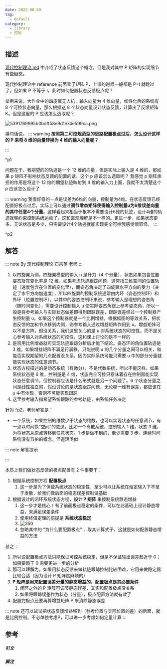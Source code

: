 ```yaml
---
date: 2022-08-09
tag:
  - default
category:
  - library
  - 控制
---
```




## 描述
[现代控制理论.md](/) 中介绍了状态反馈这个概念，但是我对其中 P 矩阵的实现细节有些疑惑。

现代控制理论中 reference 前面乘了矩阵 P，上课的时候一般都是 P=I 就跳过了。但如果 P 不等于 I，此时如何配置状态反馈极点呢？

举例来说，大作业中的四旋翼无人机，输入向量为 4 维向量，线性化后的系统有 8 个可控状态向量，那么根据这 8 个状态向量设计状态反馈，计算出了反馈矩阵 K。但是这里的 P 应该怎么选取呢？

![5391769995b0bdff58e9d1e74e599ca.png](control\assets\5391769995b0bdff58e9d1e74e599ca.png)

换句话说，
::: warning 
**按照第二可控规范型的思路配置极点过后，怎么设计这样的 P 来将 8 维的向量转换为 4 维的输入向量呢？**

:::

^p1

问题在于，我期望的的轨迹是一个 12 维的向量，但是实际上输入是 4 维的，那如果 p 矩阵不影响状态反馈的配置的话，这个 p 应该怎么选取呢？
我感觉 p 矩阵承担的作用是将这个 12 维的期望轨迹映射到 4 维的输入力上面，我就不太清楚这个 p 应该怎么设计了

::: warning 
我很好奇的一点是误差为6维的向量，控制量为4维。在状态反馈已经配置好极点过后，实际上可以通过**调节增益矩阵使得输入控制量u为6维误差向量的其中任意4个分量**。这样看起来相当于根本不需要设计6维的轨迹，设计4维的轨迹就够约束控制系统运动了，这和直观理解是不一样的。更进一步，如果状态更多，无论状态是多少，只需要设计4个轨迹就能实现完全可控我感觉很奇怪。
:::

^p2

## 解答

::: note 
By 现代控制理论 石宗英 老师
:::



1. 以四旋翼为例，四旋翼模型的输入 u 是升力（4 个分量），状态如果包含位置姿态及其变化率是 12 维。如果考虑轨迹跟踪问题，通常指三维空间的位置轨迹（速度包含在位置的变化里），而姿态角决定了四旋翼水平方向的受力（决定了水平方向加速度），所以四旋翼的控制系统通常由内环（姿态控制环）和外环（位置控制环）。以其中的姿态控制环来说，参考输入是理想的姿态角（随时间变化），需要设计控制输入 u 使实际姿态角跟上参考姿态角，所以一般是将参考输入与实际状态做差即得到跟踪误差，跟踪误差经过一个控制器产生控制量 u。如果这个控制器就是一个比例增益，根据框图的等效关系，把状态反馈的加和节点移到内侧，则参考输入通过增益矩阵作用到 u。增益矩阵可以不是方阵，但没关系，我们这里关心的是 u 对系统状态的可控性，而不是关心参考输入对系统状态的可控性，这和课上讨论的是不一样的
2. 是否用比例增益就可实现轨迹跟踪分析后才能下结论。姿态环的角位置轨迹是 3 维。如果增益矩阵不满足行满秩，只能说明 u 的几个分量之间可以相关，和能否实现期望的几点配置没关系。因为实际系统可能只需要 u 中的部分分量就能实现状态的任意调节。
3. 状态方程描述的是动态系统（有微分），不是代数系统，所以不能这样。如果系统状态是 6 维，控制量是 4 维，状态完全可控只意味着存在控制器能实现状态任意调节，但控制器应该是什么形式就是另一个问题了。6 个状态分量之间是线性独立的，假设讨论的是状态跟踪问题，无论哪一维有误差，都应该在 u 中有体现，否则不可能实现跟踪
4. 这里参考输入指希望系统跟踪的参考轨迹，由系统任务决定

针对 [^p2](现代控制理论状态反馈的思考.md#^p2)，老师解答是：
- 一个系统，如果控制的维数少于状态的维数，也可以实现状态的任意调节，有一点以时间换“空间”的意思。比如一个离散系统，控制输入 1 维，状态 3 维，为将状态从原点转移到任意状态，1 步是做不到的，至少需要 3 步。连续时间系统没有节拍的概念，但道理类似

::: note 
解答提示

:::


本质上我们做状态反馈的极点配置有 2 件事要干：
1. 根据系统控制方程 **配置极点**
	1. 这一步是为了保证系统状态的稳定性，至少可以让系统在给定输入下不至于发散，给我们做后面的稳态误差控制做基础
2. 根据设计的闭环系统状态方程，**设计 P 矩阵** 来控制系统静态增益
	1. 这一步才是核心！有了前面极点稳定的条件，可以在此基础上设计静态增益，来满足误差条件
	2. 使用终值定理的前提是 **系统状态稳定**
	3. ![350](control\assets\ccb7d49ac814c59c6cb87502fbef68f.jpg)
	4. 忽略其中的 “为什么要配置极点” ，取其计算式子，这就是如何配置静态增益的方法

总之：
1. 所以说配置极点方法只能保证可控系统稳定，但是不保证输出误差趋近于 0；如果要趋于 0 需要更进一步的分析
2. 那可以理解为，如果用状态反馈来做轨迹跟踪控制比较困难，它用来做稳定器比较合适（因为设计 P 矩阵蛮麻烦的）
3. **P 矩阵是用来配置误差分量的静态增益的，配置极点是其必要条件**
	1. 闭环之外的 P 矩阵可调节静态误差，其实和配置极点没关系
	2. 如果将跟踪误差作为状态（分量），极点配置方法就有效了
4. 配置完极点还要再算增益矩阵 P 来消除静态误差

::: note 
还可以试试把状态反馈增益移到（参考位置与实际位置的差）的后面，就是比例控制，不必单独考虑P，可以进一步考虑如何定量计算
:::


## 参考

##### 引文
##### 脚注
